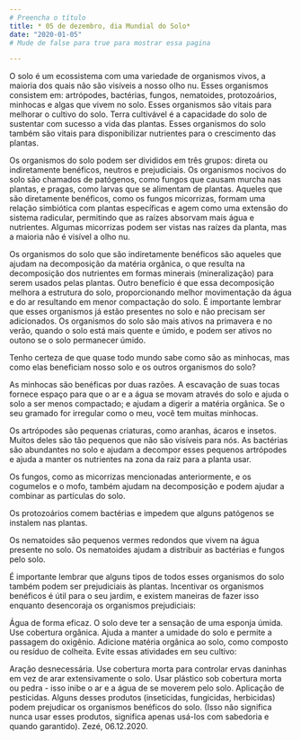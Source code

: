 ```yaml
---
# Preencha o título
title: * 05 de dezembro, dia Mundial do Solo*
date: "2020-01-05"
# Mude de false para true para mostrar essa pagina

---
```

 

O solo é um ecossistema com uma variedade de organismos vivos, a maioria dos quais não são visíveis a nosso olho nu. Esses organismos consistem em: artrópodes, bactérias, fungos, nematoides, protozoários, minhocas e algas que vivem no solo. Esses organismos são vitais para melhorar o cultivo do solo. Terra cultivável é a capacidade do solo de sustentar com sucesso a vida das plantas. Esses organismos do solo também são vitais para disponibilizar nutrientes para o crescimento das plantas.

Os organismos do solo podem ser divididos em três grupos: direta ou indiretamente benéficos, neutros e prejudiciais. Os organismos nocivos do solo são chamados de patógenos, como fungos que causam murcha nas plantas, e pragas, como larvas que se alimentam de plantas. Aqueles que são diretamente benéficos, como os fungos micorrizas, formam uma relação simbiótica com plantas específicas e agem como uma extensão do sistema radicular, permitindo que as raízes absorvam mais água e nutrientes. Algumas micorrizas podem ser vistas nas raízes da planta, mas a maioria não é visível a olho nu.


Os organismos do solo que são indiretamente benéficos são aqueles que ajudam na decomposição da matéria orgânica, o que resulta na decomposição dos nutrientes em formas minerais (mineralização) para serem usados ​​pelas plantas. Outro benefício é que essa decomposição melhora a estrutura do solo, proporcionando melhor movimentação da água e do ar resultando em menor compactação do solo. É importante lembrar que esses organismos já estão presentes no solo e não precisam ser adicionados. Os organismos do solo são mais ativos na primavera e no verão, quando o solo está mais quente e úmido, e podem ser ativos no outono se o solo permanecer úmido.

Tenho certeza de que quase todo mundo sabe como são as minhocas, mas como elas beneficiam nosso solo e os outros organismos do solo?

As minhocas são benéficas por duas razões. A escavação de suas tocas fornece espaço para que o ar e a água se movam através do solo e ajuda o solo a ser menos compactado; e ajudam a digerir a matéria orgânica. Se o seu gramado for irregular como o meu, você tem muitas minhocas.

Os artrópodes são pequenas criaturas, como aranhas, ácaros e insetos. Muitos deles são tão pequenos que não são visíveis para nós. As bactérias são abundantes no solo e ajudam a decompor esses pequenos artrópodes e ajuda a manter os nutrientes na zona da raiz para a planta usar.

Os fungos, como as micorrizas mencionadas anteriormente, e os cogumelos e o mofo, também ajudam na decomposição e podem ajudar a combinar as partículas do solo.

Os protozoários comem bactérias e impedem que alguns patógenos se instalem nas plantas.


Os nematoides são pequenos vermes redondos que vivem na água presente no solo. Os nematoides ajudam a distribuir as bactérias e fungos pelo solo.

É importante lembrar que alguns tipos de todos esses organismos do solo também podem ser prejudiciais às plantas. Incentivar os organismos benéficos é útil para o seu jardim, e existem maneiras de fazer isso enquanto desencoraja os organismos prejudiciais:

Água de forma eficaz. O solo deve ter a sensação de uma esponja úmida.
Use cobertura orgânica. Ajuda a manter a umidade do solo e permite a passagem do oxigênio.
Adicione matéria orgânica ao solo, como composto ou resíduo de colheita.
Evite essas atividades em seu cultivo:

Aração desnecessária. Use cobertura morta para controlar ervas daninhas em vez de arar extensivamente o solo.
Usar plástico sob cobertura morta ou pedra - isso inibe o ar e a água de se moverem pelo solo.
Aplicação de pesticidas. Alguns desses produtos (inseticidas, fungicidas, herbicidas) podem prejudicar os organismos benéficos do solo. (Isso não significa nunca usar esses produtos, significa apenas usá-los com sabedoria e quando garantido).
Zezé, 06.12.2020.